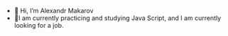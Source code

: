 - 👋 Hi, I’m Alexandr Makarov
- 👀I am currently practicing and studying Java Script, and I am currently looking for a job.

<!---
acient91/acient91 is a ✨ special ✨ repository because its `README.md` (this file) appears on your GitHub profile.
You can click the Preview link to take a look at your changes.
--->
